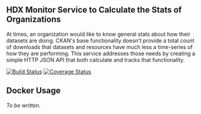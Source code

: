 ## HDX Monitor Service to Calculate the Stats of Organizations
At times, an organization would like to know general stats about how their datasets are doing. CKAN's base functionality doesn't provide a total count of downloads that datasets and resources have much less a time-series of how they are performing. This service addresses those needs by creating a simple HTTP JSON API that both calculate and tracks that functionality.

[![Build Status](https://travis-ci.org/luiscape/hdx-monitor-org-stats.svg)](https://travis-ci.org/luiscape/hdx-monitor-org-stats) [![Coverage Status](https://coveralls.io/repos/luiscape/hdx-monitor-org-stats/badge.svg?branch=master&service=github)](https://coveralls.io/github/luiscape/hdx-monitor-org-stats?branch=master)

## Docker Usage
*To be written.*
